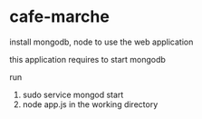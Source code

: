 # cafe-marche

install mongodb, node to use the web application 

this application requires to start mongodb 

run 
1) sudo service mongod start  
2) node app.js 
in the working directory 
